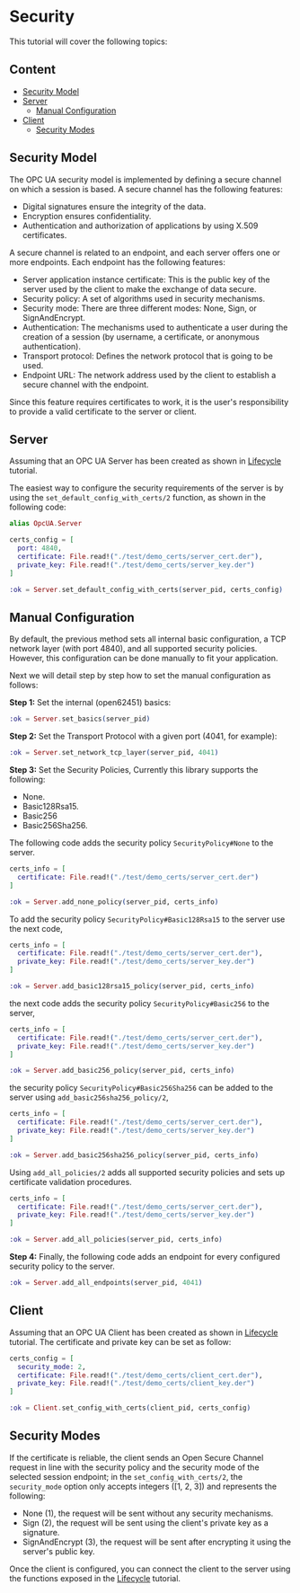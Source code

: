 # Security

This tutorial will cover the following topics:

## Content

- [Security Model](#security-model)
- [Server](#server)
  - [Manual Configuration](#manual-configuration)
- [Client](#client)
  - [Security Modes](#connection)

## Security Model

The OPC UA security model is implemented by defining a secure channel on which a session is based. A secure channel has the following features:
* Digital signatures ensure the integrity of the data.
* Encryption ensures confidentiality.
* Authentication and authorization of applications by using X.509 certificates.

A secure channel is related to an endpoint, and each server offers one or more endpoints.
Each endpoint has the following features:
* Server application instance certificate: This is the public key of the server used by the client to make the exchange of data secure.
* Security policy: A set of algorithms used in security mechanisms.
* Security mode: There are three different modes: None, Sign, or SignAndEncrypt.
* Authentication: The mechanisms used to authenticate a user during the creation of a session (by username, a certificate, or anonymous authentication).
* Transport protocol: Defines the network protocol that is going to be used.
* Endpoint URL: The network address used by the client to establish a secure channel with the endpoint.

Since this feature requires certificates to work, it is the user's responsibility to provide a valid certificate to the server or client.

## Server

Assuming that an OPC UA Server has been created as shown in [Lifecycle](https://hexdocs.pm/opex62541/doc/lifecycle.html) tutorial.

The easiest way to configure the security requirements of the server is by using the `set_default_config_with_certs/2` function, as shown in the following code:

```elixir
alias OpcUA.Server

certs_config = [
  port: 4840,
  certificate: File.read!("./test/demo_certs/server_cert.der"),
  private_key: File.read!("./test/demo_certs/server_key.der")
]

:ok = Server.set_default_config_with_certs(server_pid, certs_config)
```

## Manual Configuration

By default, the previous method sets all internal basic configuration, a TCP network layer (with port 4840), and all supported security policies. However, this configuration can be done manually to fit your application.

Next we will detail step by step how to set the manual configuration as follows:

**Step 1:**  Set the internal (open62451) basics:

```elixir
:ok = Server.set_basics(server_pid)
```

**Step 2:**  Set the Transport Protocol with a given port (4041, for example):

```elixir
:ok = Server.set_network_tcp_layer(server_pid, 4041)
```

**Step 3:**  Set the Security Policies, Currently this library supports the following:
  * None.
  * Basic128Rsa15.
  * Basic256
  * Basic256Sha256.

The following code adds the security policy ``SecurityPolicy#None`` to the server.

```elixir
certs_info = [
  certificate: File.read!("./test/demo_certs/server_cert.der")
]

:ok = Server.add_none_policy(server_pid, certs_info)
```

To add the security policy ``SecurityPolicy#Basic128Rsa15`` to the server use the next code,

```elixir
certs_info = [
  certificate: File.read!("./test/demo_certs/server_cert.der"),
  private_key: File.read!("./test/demo_certs/server_key.der")
]

:ok = Server.add_basic128rsa15_policy(server_pid, certs_info)
```

the next code adds the security policy ``SecurityPolicy#Basic256`` to the server,

```elixir
certs_info = [
  certificate: File.read!("./test/demo_certs/server_cert.der"),
  private_key: File.read!("./test/demo_certs/server_key.der")
]

:ok = Server.add_basic256_policy(server_pid, certs_info)
```

the security policy ``SecurityPolicy#Basic256Sha256`` can be added to the server using `add_basic256sha256_policy/2`,

```elixir
certs_info = [
  certificate: File.read!("./test/demo_certs/server_cert.der"),
  private_key: File.read!("./test/demo_certs/server_key.der")
]

:ok = Server.add_basic256sha256_policy(server_pid, certs_info)
```

Using `add_all_policies/2` adds all supported security policies and sets up certificate validation procedures.

```elixir
certs_info = [
  certificate: File.read!("./test/demo_certs/server_cert.der"),
  private_key: File.read!("./test/demo_certs/server_key.der")
]

:ok = Server.add_all_policies(server_pid, certs_info)
```

**Step 4:** Finally, the following code adds an endpoint for every configured security policy to the server.

```elixir
:ok = Server.add_all_endpoints(server_pid, 4041)
```

## Client

Assuming that an OPC UA Client has been created as shown in [Lifecycle](https://hexdocs.pm/opex62541/doc/lifecycle.html) tutorial. The certificate and private key can be set as follow:

```elixir
certs_config = [
  security_mode: 2,
  certificate: File.read!("./test/demo_certs/client_cert.der"),
  private_key: File.read!("./test/demo_certs/client_key.der")
]

:ok = Client.set_config_with_certs(client_pid, certs_config)
```

## Security Modes

If the certificate is reliable, the client sends an Open Secure Channel request in line with the security policy and the security mode of the selected session endpoint; in the `set_config_with_certs/2`, the `security_mode` option only accepts integers ([1, 2, 3]) and represents the following:
* None (1), the request will be sent without any security mechanisms.
* Sign (2), the request will be sent using the client's private key as a signature.
* SignAndEncrypt (3), the request will be sent after encrypting it using the server's public key.

Once the client is configured, you can connect the client to the server using the functions exposed in the [Lifecycle](https://hexdocs.pm/opex62541/doc/lifecycle.html) tutorial.